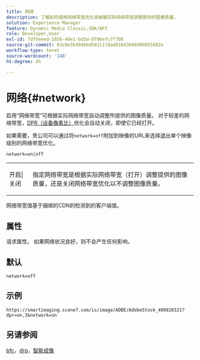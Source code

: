 ```yaml
---
title: 网络
description: 了解如何使用网络带宽优化来根据实际网络带宽调整提供的图像质量。
solution: Experience Manager
feature: Dynamic Media Classic,SDK/API
role: Developer,User
exl-id: 7df6eeed-1856-40e1-bd5d-8f06efc7f700
source-git-commit: 63c0e3b494b6d583117dad01643946900855802e
workflow-type: tm+mt
source-wordcount: '148'
ht-degree: 4%

---
```


# 网络{#network}

启用“网络带宽”可根据实际网络带宽自动调整所提供的图像质量。 对于较差的网络带宽，[DPR（设备像素比）](/help/aem-is-ir-api/is-api/http-ref/image-serving-api-ref/c-http-protocol-reference/c-command-reference/r-dpr.md)优化会自动关闭，即使它已经打开。

如果需要，贵公司可以通过将`network=off`附加到映像的URL来选择退出单个映像级别的网络带宽优化。

`network=on|off`

<table id="simpletable_2D23B1B282CD4216AB5BE7E7430D1B3F"> 
 <tr class="strow"> 
  <td class="stentry"> <p> <span class="codeph">开启|关闭</span> </p> </td> 
  <td class="stentry"> <p>指定网络带宽是根据实际网络带宽（打开）调整提供的图像质量，还是关闭网络带宽优化以不调整图像质量。</p> </td> 
 </tr> 
</table>

网络带宽值基于捆绑的CDN的检测到的客户端值。

## 属性

请求属性。 如果网络状况良好，则不会产生任何影响。

## 默认

`network=off`

## 示例

`https://smartimaging.scene7.com/is/image/ADBE/AdobeStock_409826521?dpr=on,3&network=on`

## 另请参阅

[bfc](/help/aem-is-ir-api/is-api/http-ref/image-serving-api-ref/c-http-protocol-reference/c-command-reference/r-bfc.md)，[drp](/help/aem-is-ir-api/is-api/http-ref/image-serving-api-ref/c-http-protocol-reference/c-command-reference/r-dpr.md)，[智能成像](https://experienceleague.adobe.com/docs/experience-manager-cloud-service/content/assets/dynamicmedia/imaging-faq.html?lang=zh-Hans)
